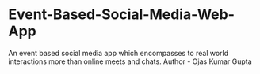 # Event-Based-Social-Media-Web-App
An event based social media app which encompasses to real world interactions more than online meets and chats.
Author - Ojas Kumar Gupta
